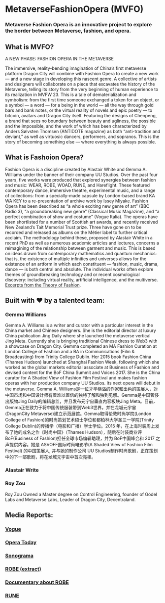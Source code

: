 # MetaverseFashionOpera (MVFO)
### Metaverse Fashion Opera is an innovative project to explore the border between Metaverse, fashion, and opera.

## What is MVFO?
A NEW PHASE: FASHION OPERA IN THE METAVERSE

The immersive, reality-bending imagination of China’s first metaverse platform Dragon City will combine with Fashion Opera to create a new work — and a new stage in developing this nascent genre.
A collective of artists and designers will collaborate on a piece that excavates the history of the Metaverse, telling its story from the very beginning of human experience to its realization in MVFW 23.
This is a tale of dematerialization and symbolism: from the first time someone exchanged a token for an object, or a symbol — a word — for a being in the world — all the way through gold bars and bank notes, or the virtual reality of novels and epic poetry — to bitcoin, avatars and Dragon City itself.
Featuring the designs of Chenpeng, a brand that sees no boundary between beauty and ugliness, the possible and the impossible, and the work of which has been characterized by Anders Sølvsten Thomsen (ANTIDOTE magazine) as both “anti-tradition and deviant,” as well as virtuosic dancers, performers, and sopranos.
This is the story of becoming something else — where everything is always possible.



## What is Fashoion Opera?
Fashion Opera is a discipline created by Alastair White and Gemma A. Williams under the banner of their company UU Studios. Over the past four years, five works were produced that explored synergies between fashion and music: WEAR, ROBE, WOAD, RUNE, and Hareflight. These featured contemporary dance, immersive theatre, experimental music, and a range of collections: from a specially-made capsule by London-based brand KA WA KEY to a re-presentation of archive work by Issey Miyake.
Fashion Opera has been described as “a whole exciting new genre of art” (BBC Radio 3), “a groundbreaking new genre” (Classical Music Magazine), and “a perfect combination of show and costume” (Vogue Italia). The operas have been shortlisted for a number of Scottish art awards, and recently received New Zealand’s Tait Memorial Trust prize. Three have gone on to be recorded and released as albums on the Métier label to further critical acclaim.
The methodology behind these, proposed by Alastair White in a recent PhD as well as numerous academic articles and lectures, concerns a reimagining of the relationship between garment and music. This is based on ideas drawn from contemporary mathematics and quantum mechanics: that is, the existence of multiple infinities and universes allows for the existence of an artform in which each constituent — fashion, music, drama, dance — is both central and absolute. The individual works often explore themes of groundbreaking technology and or recent cosmological discovery: including virtual reality, artificial intelligence, and the multiverse.
[Excerpts from the Theory of Fashion](https://github.com/fashionopera/fashionopera/blob/main/Excerpts%20from%20the%20Theory%20of%20Fashion%20Opera.pdf).


## Built with ❤️ by a talented team:

### Gemma Williams

Gemma A. Williams is a writer and curator with a particular interest in the China market and Chinese designers. She is the editorial director at luxury China publication Jing Daily where she launched the metaverse vertical Jing Meta. Currently she is bringing traditional Chinese dress to Web3 with a showcase on Dragon City.  Gemma completed an MA Fashion Curation at London College of Fashion and a BA in Communications (Film & Broadcasting) from Trinity College Dublin. Her 2015 book Fashion China (Thames Hudson) launched at Shanghai Fashion Week, following which she worked as the global markets editorial associate at Business of Fashion and devised content for the BoF China Summit and Voices 2017. She is the China curator for A Shaded View of Fashion Film Festival and makes fashion operas with her production company UU Studios. Its next opera will debut in the metaverse.
Gemma A. Williams是一位才华横溢的作家和出色的策展人，对中国市场和中国设计师有着难以置信的独特了解和独到见解。Gemma是中国奢侈出版物Jing Daily的编辑总监，并且发布元宇宙垂直内容板块Jing Meta。目前，Gemma正在致力于将中国传统服装带到Web3世界，并在龙城元宇宙(DragonCity Metaverse)建立示范展馆。Gemma取得伦敦时尚学院(London College of Fashion)的时尚策划艺术硕士学位和都柏林大学圣三一学院(Trinity College Dublin)的传播学（电影和广播）学士学位。2015 年，在上海时装周上发布了她的成名之作《时尚中国》（Thames Hudson），随后在时装商业评BoF(Business of Fashion)担任全球市场编辑助理，并为 BoF中国峰会和 2017 之声提供内容。她是 ASVOFF国际时尚电影节(A Shaded View of Fashion Film Festival) 的中国策展人, 并与她的制作公司 UU Studios制作时尚歌剧，正在策划中的下一部歌剧，将在龙城元宇宙中首次亮相。


### Alastair Write

### Roy Zou 
Roy Zou Owned a Master degree on Control Engineering, founder of Gödel Labs and Metaverse Labs, Leader of Dragon City, Decentraland.  






## Media Reports:

### [Vogue](https://www.vogue.it/vogue-talents/article/moda-teatro-ka-wa-key-veste-protagonisti-rune)
### [Opera Today](https://operatoday.com/2021/03/alastair-whites-robe-a-fashion-opera/)
### [Sonograma](https://sonograma.org/2020/01/heavens-rose-robe-and-the-philosophy-of-fashion-opera/)


### [ROBE (extract)](https://youtu.be/MpAj6ueWqh0)
### [Documentary about ROBE](https://youtu.be/wC-o5dF0O-8) 
### [RUNE](https://open.spotify.com/album/5t3VGex2RFQ2a165ZCbTzo?si=89aQ5d2jT5-PNqITUXu2GA)



